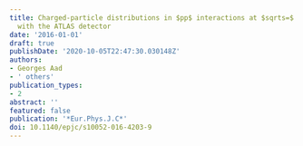 ```yaml
---
title: Charged-particle distributions in $pp$ interactions at $sqrts=$ 8 TeV measured
  with the ATLAS detector
date: '2016-01-01'
draft: true
publishDate: '2020-10-05T22:47:30.030148Z'
authors:
- Georges Aad
- ' others'
publication_types:
- 2
abstract: ''
featured: false
publication: '*Eur.Phys.J.C*'
doi: 10.1140/epjc/s10052-016-4203-9
---
```


